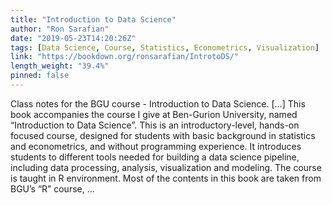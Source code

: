 ```yaml
---
title: "Introduction to Data Science"
author: "Ron Sarafian"
date: "2019-05-23T14:20:26Z"
tags: [Data Science, Course, Statistics, Econometrics, Visualization]
link: "https://bookdown.org/ronsarafian/IntrotoDS/"
length_weight: "39.4%"
pinned: false
---
```


Class notes for the BGU course - Introduction to Data Science. [...] This book accompanies the course I give at Ben-Gurion University, named “Introduction to Data Science”. This is an introductory-level, hands-on focused course, designed for students with basic background in statistics and econometrics, and without programming experience. It introduces students to different tools needed for building a data science pipeline, including data processing, analysis, visualization and modeling. The course is taught in R environment. Most of the contents in this book are taken from BGU’s “R” course, ...
